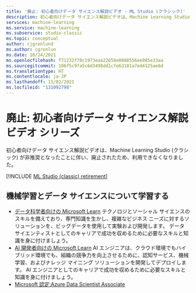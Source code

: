 ```yaml
---
title: '廃止: 初心者向けデータ サイエンス解説ビデオ - ML Studio (クラシック)'
description: 初心者向けデータ サイエンス解説ビデオは、Machine Learning Studio (クラシック) が非推奨となったことに伴い、廃止されました。
services: machine-learning
ms.service: machine-learning
ms.subservice: studio-classic
ms.topic: conceptual
author: cjgronlund
ms.author: cgronlun
ms.date: 10/24/2021
ms.openlocfilehash: f71232f78c1973eaa22658e0888556ee085e23aa
ms.sourcegitcommit: 106f5c9fa5c6d3498dd1cfe63181a7ed4125ae6d
ms.translationtype: HT
ms.contentlocale: ja-JP
ms.lasthandoff: 11/02/2021
ms.locfileid: "131092798"
---
```

# <a name="retired-data-science-for-beginners-videos-series"></a>廃止: 初心者向けデータ サイエンス解説ビデオ シリーズ

初心者向けデータ サイエンス解説ビデオは、Machine Learning Studio (クラシック) が非推奨となったことに伴い、廃止されたため、利用できなくなりました。

[!INCLUDE [ML Studio (classic) retirement](../../../includes/machine-learning-studio-classic-deprecation.md)]


## <a name="learn-machine-learning-and-data-science"></a>機械学習とデータ サイエンスについて学習する

- [データ科学者向けの Microsoft Learn](/learn/roles/data-scientist) テクノロジとソーシャル サイエンスのスキルを備えており、専門知識を生かし、複雑なビジネス ニーズに対するソリューションを、ビッグデータを使用して実験および開発します。 データ サイエンティストとしてのキャリアで成功を収めるために必要なスキルと知識を身に付けましょう。
- [AI 開発者向けの Microsoft Learn](/learn/roles/ai-engineer) AI エンジニアは、クラウド環境でもハイブリッド環境でも、組織の競争力を向上させるために、認知サービス、機械学習、およびナレッジ マイニング ソリューションを開発してデプロイします。 AI エンジニアとしてのキャリアで成功を収めるために必要なスキルと知識を身に付けましょう。
- [Microsoft 認定:Azure Data Scientist Associate](/learn/certifications/azure-data-scientist/)
